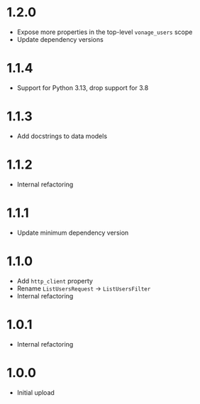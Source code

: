# 1.2.0
- Expose more properties in the top-level `vonage_users` scope
- Update dependency versions

# 1.1.4
- Support for Python 3.13, drop support for 3.8

# 1.1.3
- Add docstrings to data models

# 1.1.2
- Internal refactoring

# 1.1.1
- Update minimum dependency version

# 1.1.0
- Add `http_client` property
- Rename `ListUsersRequest` -> `ListUsersFilter`
- Internal refactoring

# 1.0.1
- Internal refactoring

# 1.0.0
- Initial upload
